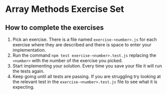 # Array Methods Exercise Set

## How to complete the exercises

1. Pick an exercise. There is a file named `exercise-<number>.js` for each exercise where they are described and there is space to enter your implementation.
2. Run the command `npm test exercise-<number>.test.js` replacing the `<number>` with the number of the exercise you picked.
3. Start implementing your solution. Every time you save your file it will run the tests again.
4. Keep going until all tests are passing. If you are struggling try looking at the relevant test in the `exercise-<number>.test.js` file to see what it is expecting.
